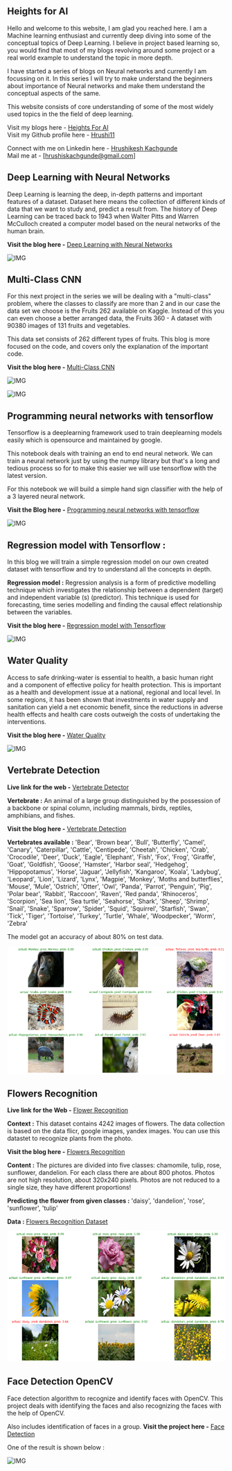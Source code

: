 ## Heights for AI

Hello and welcome to this website, I am glad you reached here. I am a Machine learning enthusiast and currently deep diving into some of the conceptual topics of Deep Learning. I believe in project based learning so, you would find that most of my blogs revolving around some project or a real world example to understand the topic in more depth.

I have started a series of blogs on Neural networks and currently I am focussing on it. In this series I will try to make understand the beginners about importance of Neural networks and make them understand the conceptual aspects of the same.

This website consists of core understanding of some of the most widely used topics in the the field of deep learning.

Visit my blogs here - [Heights For AI](https://heightsforai.hashnode.dev/) <br>
Visit my Github profile here - [Hrushi11](https://github.com/Hrushi11)<br>

Connect with me on Linkedin here - [Hrushikesh Kachgunde](https://www.linkedin.com/in/hrushikesh-kachgunde-73a90b186/)<br>
Mail me at - [hrushiskachgunde@gmail.com]

## Deep Learning with Neural Networks

Deep Learning is learning the deep, in-depth patterns and important features of a dataset. Dataset here means the collection of different kinds of data that we want to study and, predict a result from. The history of Deep Learning can be traced back to 1943 when Walter Pitts and Warren McCulloch created a computer model based on the neural networks of the human brain.

**Visit the blog here -** [Deep Learning with Neural Networks](https://heightsforai.hashnode.dev/deep-learning-with-neural-networks)

![IMG](https://cdn.hashnode.com/res/hashnode/image/upload/v1619242079632/riUxqeDMg.jpeg?auto=compress,format&format=webp)

## Multi-Class CNN

For this next project in the series we will be dealing with a "multi-class" problem, where the classes to classify are more than 2 and in our case the data set we choose is the Fruits 262 available on Kaggle. Instead of this you can even choose a better arranged data, the Fruits 360 - A dataset with 90380 images of 131 fruits and vegetables.

This data set consists of 262 different types of fruits. This blog is more focused on the code, and covers only the explanation of the important code.

**Visit the blog here -** [Multi-Class CNN](https://heightsforai.hashnode.dev/multi-class-cnn-with-tensorflow)

![IMG](https://cdn.hashnode.com/res/hashnode/image/upload/v1625338116878/bvEHZLTTz.jpeg?auto=compress,format&format=webp)

![IMG](https://cdn.hashnode.com/res/hashnode/image/upload/v1625338206637/oaeMs5W6h.jpeg?auto=compress,format&format=webp)

## Programming neural networks with tensorflow

Tensorflow is a deeplearning framework used to train deeplearning models easily which is opensource and maintained by google.

This notebook deals with training an end to end neural network. We can train a neural network just by using the numpy library but that's a long and tedious process so for to make this easier we will use tensorflow with the latest version.

For this notebook we will build a simple hand sign classifier with the help of a 3 layered neural network.

**Visit the Blog here -** [Programming neural networks with tensorflow](https://heightsforai.hashnode.dev/programming-neural-networks-with-tensorflow)

![IMG](https://i.ibb.co/kQ9bYdK/onehot.png)

## Regression model with Tensorflow :

In this blog we will train a simple regression model on our own created dataset with tensorflow and try to understand all the concepts in depth.

**Regression model :** Regression analysis is a form of predictive modelling technique which investigates the relationship between a dependent (target) and independent variable (s) (predictor). This technique is used for forecasting, time series modelling and finding the causal effect relationship between the variables.

**Visit the blog here -** [Regression model with Tensorflow](https://heightsforai.hashnode.dev/regression-model-with-tensorflow)

![IMG](https://cdn.hashnode.com/res/hashnode/image/upload/v1622833830365/TBY3DYNTf.png?auto=compress,format&format=webp)

## Water Quality

Access to safe drinking-water is essential to health, a basic human right and a component of effective policy for health protection. This is important as a health and development issue at a national, regional and local level. In some regions, it has been shown that investments in water supply and sanitation can yield a net economic benefit, since the reductions in adverse health effects and health care costs outweigh the costs of undertaking the interventions.

**Visit the blog here -** [Water Quality](https://hrushi11.github.io/Heights-for-AI/Water_Quality/)

![IMG](https://i.ibb.co/HY4HZxm/d.png)

## Vertebrate Detection

**Live link for the web -** [Vertebrate Detector](https://share.streamlit.io/hrushi11/vertebrate-detection/main/app.py)

**Vertebrate :** An animal of a large group distinguished by the possession of a backbone or spinal column, including mammals, birds, reptiles, amphibians, and fishes.

**Visit the blog here -** [Vertebrate Detection](https://hrushi11.github.io/Heights-for-AI/Vertebrate_Detection/)

**Vertebrates available :** 'Bear', 'Brown bear', 'Bull', 'Butterfly', 'Camel', 'Canary', 'Caterpillar', 'Cattle', 'Centipede', 'Cheetah', 'Chicken', 'Crab', 'Crocodile', 'Deer', 'Duck', 'Eagle', 'Elephant', 'Fish', 'Fox', 'Frog', 'Giraffe', 'Goat', 'Goldfish', 'Goose', 'Hamster', 'Harbor seal', 'Hedgehog', 'Hippopotamus', 'Horse', 'Jaguar', 'Jellyfish', 'Kangaroo', 'Koala', 'Ladybug', 'Leopard', 'Lion', 'Lizard', 'Lynx', 'Magpie', 'Monkey', 'Moths and butterflies', 'Mouse', 'Mule', 'Ostrich', 'Otter', 'Owl', 'Panda', 'Parrot', 'Penguin', 'Pig', 'Polar bear', 'Rabbit', 'Raccoon', 'Raven', 'Red panda', 'Rhinoceros', 'Scorpion', 'Sea lion', 'Sea turtle', 'Seahorse', 'Shark', 'Sheep', 'Shrimp', 'Snail', 'Snake', 'Sparrow', 'Spider', 'Squid', 'Squirrel', 'Starfish', 'Swan', 'Tick', 'Tiger', 'Tortoise', 'Turkey', 'Turtle', 'Whale', 'Woodpecker', 'Worm', 'Zebra'

The model got an accuracy of about 80% on test data.

![IMG](https://raw.githubusercontent.com/Hrushi11/Vertebrate-Detection/main/images/prob%201.png)

## Flowers Recognition

**Live link for the Web -** [Flower Recognition](https://share.streamlit.io/hrushi11/flowers-recognition/main/app.py)

**Context :** 
This dataset contains 4242 images of flowers.
The data collection is based on the data flicr, google images, yandex images.
You can use this datastet to recognize plants from the photo.

**Visit the blog here -** [Flowers Recognition](https://hrushi11.github.io/Heights-for-AI/Flowers_Recognition/)

**Content :**
The pictures are divided into five classes: chamomile, tulip, rose, sunflower, dandelion.
For each class there are about 800 photos. Photos are not high resolution, about 320x240 pixels. Photos are not reduced to a single size, they have different proportions!

**Predicting the flower from given classes :** 
'daisy', 'dandelion', 'rose', 'sunflower', 'tulip'

**Data :** [Flowers Recognition Dataset](https://www.kaggle.com/alxmamaev/flowers-recognition)

![IMG](https://raw.githubusercontent.com/Hrushi11/Flowers-Recognition/main/images/predictions.png)

## Face Detection OpenCV

Face detection algorithm to recognize and identify faces with OpenCV.
This project deals with identifying the faces and also recognizing the faces with the help of OpenCV. <br>

Also includes identification of faces in a group. **Visit the project here -** [Face Detection](https://github.com/Hrushi11/Face-Detection-OpenCV) <br>

One of the result is shown below :

![IMG](https://camo.githubusercontent.com/81d7de737908f52a6f28e60a5ebf074dcacf12c09ca350f82906d6a2d7127176/68747470733a2f2f692e6962622e636f2f327663505a32662f636f6d702e6a7067)

